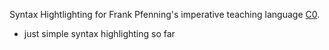 Syntax Hightlighting for Frank Pfenning's imperative teaching language [C0][C0].

- just simple syntax highlighting so far

[C0]: http://c0.typesafety.net/

